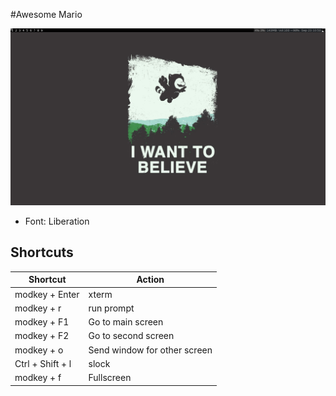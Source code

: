#Awesome Mario


![Awesome Mario](https://raw.githubusercontent.com/diogoleal/Awesome-Mario/master/screenshot.png)

- Font: Liberation

## Shortcuts

Shortcut | Action
---------| --------
modkey + Enter | xterm
modkey + r | run prompt
modkey + F1 | Go to main screen
modkey + F2 | Go to second screen
modkey + o | Send window for other screen
Ctrl + Shift + l | slock
modkey + f | Fullscreen


